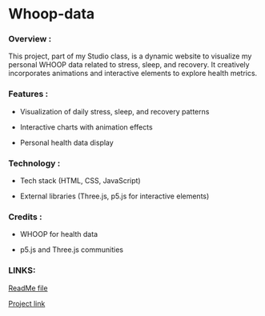 # Whoop-data


### Overview :

This project, part of my Studio class, is a dynamic website to visualize my personal WHOOP data related to stress, sleep, and recovery. It creatively incorporates animations and interactive elements to explore health metrics.


### Features :

- Visualization of daily stress, sleep, and recovery patterns

- Interactive charts with animation effects

- Personal health data display


### Technology :

- Tech stack (HTML, CSS, JavaScript)

- External libraries (Three.js, p5.js for interactive elements)


### Credits :

- WHOOP for health data

- p5.js and Three.js communities


### LINKS:

[ReadMe file](https://github.com/RishikaaM/Whoop-data/edit/main/README.md)

[Project link](https://rishikaam.github.io/Whoop-data/index.html)
